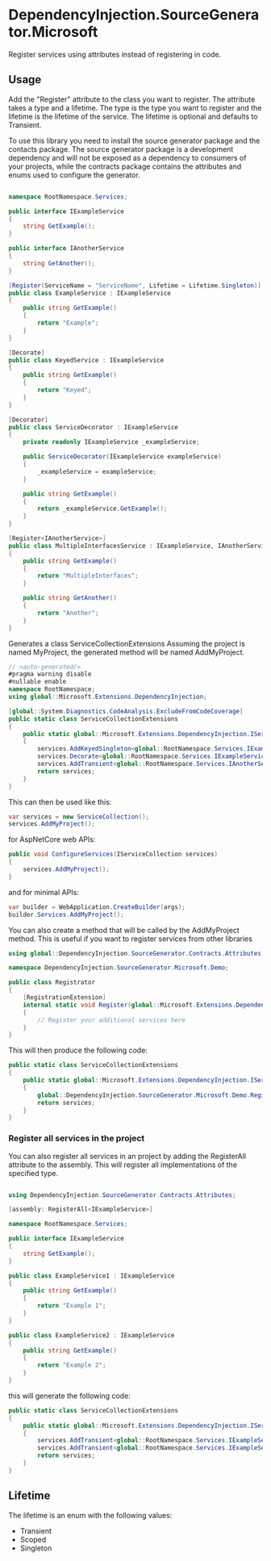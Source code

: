 # DependencyInjection.SourceGenerator.Microsoft
Register services using attributes instead of registering in code.

## Usage
Add the "Register" attribute to the class you want to register. The attribute takes a type and a lifetime. The type is the type you want to register and the lifetime is the lifetime of the service. The lifetime is optional and defaults to Transient.

To use this library you need to install the source generator package and the contacts package. 
The source generator package is a development dependency and will not be exposed as a dependency to consumers of your projects, while the contracts package contains the attributes and enums used to configure the generator.


```csharp

namespace RootNamespace.Services;

public interface IExampleService
{
	string GetExample();
}

public interface IAnotherService
{
	string GetAnother();
}

[Register(ServiceName = "ServiceName", Lifetime = Lifetime.Singleton)]
public class ExampleService : IExampleService
{
	public string GetExample()
	{
		return "Example";
	}
}

[Decorate]
public class KeyedService : IExampleService
{
	public string GetExample()
	{
		return "Keyed";
	}
}

[Decorator]
public class ServiceDecorator : IExampleService
{
	private readonly IExampleService _exampleService;

	public ServiceDecorator(IExampleService exampleService)
	{
		_exampleService = exampleService;
	}

	public string GetExample()
	{
		return _exampleService.GetExample();
	}
}

[Register<IAnotherService>]
public class MultipleInterfacesService : IExampleService, IAnotherService
{
	public string GetExample()
	{
		return "MultipleInterfaces";
	}

	public string GetAnother()
	{
		return "Another";
	}
}

```


Generates a class ServiceCollectionExtensions
Assuming the project is named MyProject, the generated method will be named AddMyProject.

```csharp
// <auto-generated/>
#pragma warning disable
#nullable enable
namespace RootNamespace;
using global::Microsoft.Extensions.DependencyInjection;

[global::System.Diagnostics.CodeAnalysis.ExcludeFromCodeCoverage]
public static class ServiceCollectionExtensions
{
    public static global::Microsoft.Extensions.DependencyInjection.IServiceCollection AddMyProject(this global::Microsoft.Extensions.DependencyInjection.IServiceCollection services)
    {
        services.AddKeyedSingleton<global::RootNamespace.Services.IExampleService, global::RootNamespace.Services.ExampleService>("ServiceName");
        services.Decorate<global::RootNamespace.Services.IExampleService, global::RootNamespace.Services.ServiceDecorator>();
        services.AddTransient<global::RootNamespace.Services.IAnotherService, global::RootNamespace.Services.MultipleInterfacesService>();
        return services;
    }
}
```

This can then be used like this: 
```csharp
var services = new ServiceCollection();
services.AddMyProject();
```

for AspNetCore web APIs:
```csharp
public void ConfigureServices(IServiceCollection services)
{
	services.AddMyProject();
}
```

and for minimal APIs:

```csharp
var builder = WebApplication.CreateBuilder(args);
builder.Services.AddMyProject();
```

You can also create a method that will be called by the AddMyProject method. This is useful if you want to register services from other libraries

```csharp
using global::DependencyInjection.SourceGenerator.Contracts.Attributes;

namespace DependencyInjection.SourceGenerator.Microsoft.Demo;

public class Registrator
{
    [RegistrationExtension]
    internal static void Register(global::Microsoft.Extensions.DependencyInjection.IServiceCollection services)
    {
		// Register your additional services here
    }
}
```

This will then produce the following code:

```csharp
public static class ServiceCollectionExtensions
{
    public static global::Microsoft.Extensions.DependencyInjection.IServiceCollection AddTestProject(this global::Microsoft.Extensions.DependencyInjection.IServiceCollection services)
    {
        global::DependencyInjection.SourceGenerator.Microsoft.Demo.Registrator.Register(services);
        return services;
    }
}
```

### Register all services in the project
You can also register all services in an project by adding the RegisterAll attribute to the assembly. This will register all implementations of the specified type.

```csharp

using DependencyInjection.SourceGenerator.Contracts.Attributes;

[assembly: RegisterAll<IExampleService>]

namespace RootNamespace.Services;

public interface IExampleService
{
	string GetExample();
}

public class ExampleService1 : IExampleService
{
	public string GetExample()
	{
		return "Example 1";
	}
}

public class ExampleService2 : IExampleService
{
	public string GetExample()
	{
		return "Example 2";
	}
}

```

this will generate the following code:

```csharp
public static class ServiceCollectionExtensions
{
	public static global::Microsoft.Extensions.DependencyInjection.IServiceCollection AddTestProject(this global::Microsoft.Extensions.DependencyInjection.IServiceCollection services)
	{
		services.AddTransient<global::RootNamespace.Services.IExampleService, global::RootNamespace.Services.ExampleService1>();
		services.AddTransient<global::RootNamespace.Services.IExampleService, global::RootNamespace.Services.ExampleService2>();
		return services;
	}
}
```

## Lifetime
The lifetime is an enum with the following values:
- Transient
- Scoped
- Singleton